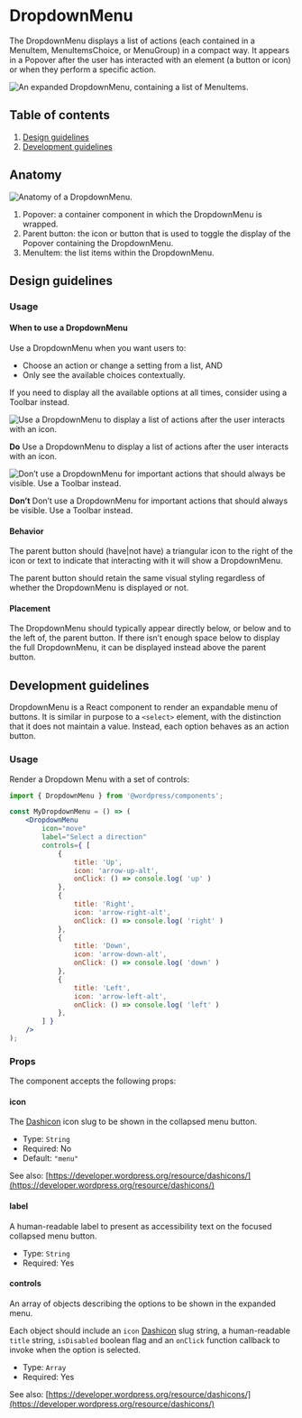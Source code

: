 # DropdownMenu

The DropdownMenu displays a list of actions (each contained in a MenuItem, MenuItemsChoice, or MenuGroup) in a compact way. It appears in a Popover after the user has interacted with an element (a button or icon) or when they perform a specific action. 

![An expanded DropdownMenu, containing a list of MenuItems.](https://wordpress.org/gutenberg/files/2019/01/DropdownMenuExample.png)

## Table of contents

1. [Design guidelines](#design-guidelines)
2. [Development guidelines](#development-guidelines)

## Anatomy

![Anatomy of a DropdownMenu.](https://wordpress.org/gutenberg/files/2019/01/DropdownMenuAnatomy.png)

1. Popover: a container component in which the DropdownMenu is wrapped.
2. Parent button: the icon or button that is used to toggle the display of the Popover containing the DropdownMenu.
3. MenuItem: the list items within the DropdownMenu.

## Design guidelines

### Usage

#### When to use a DropdownMenu

Use a DropdownMenu when you want users to:

- Choose an action or change a setting from a list, AND
- Only see the available choices contextually.

If you need to display all the available options at all times, consider using a Toolbar instead.

![Use a DropdownMenu to display a list of actions after the user interacts with an icon.](https://wordpress.org/gutenberg/files/2019/01/DropdownMenuDo.png)

**Do**
Use a DropdownMenu to display a list of actions after the user interacts with an icon.

![Don’t use a DropdownMenu for important actions that should always be visible. Use a Toolbar instead.](https://wordpress.org/gutenberg/files/2019/01/DropdownMenuDont.png)

**Don’t**
Don’t use a DropdownMenu for important actions that should always be visible. Use a Toolbar instead.

#### Behavior

The parent button should (have|not have) a triangular icon to the right of the icon or text to indicate that interacting with it will show a DropdownMenu. 

The parent button should retain the same visual styling regardless of whether the DropdownMenu is displayed or not.

#### Placement

The DropdownMenu should typically appear directly below, or below and to the left of, the parent button. If there isn’t enough space below to display the full DropdownMenu, it can be displayed instead above the parent button.

## Development guidelines

DropdownMenu is a React component to render an expandable menu of buttons. It is similar in purpose to a `<select>` element, with the distinction that it does not maintain a value. Instead, each option behaves as an action button.

### Usage

Render a Dropdown Menu with a set of controls:

```jsx
import { DropdownMenu } from '@wordpress/components';

const MyDropdownMenu = () => (
	<DropdownMenu
		icon="move"
		label="Select a direction"
		controls={ [
			{
				title: 'Up',
				icon: 'arrow-up-alt',
				onClick: () => console.log( 'up' )
			},
			{
				title: 'Right',
				icon: 'arrow-right-alt',
				onClick: () => console.log( 'right' )
			},
			{
				title: 'Down',
				icon: 'arrow-down-alt',
				onClick: () => console.log( 'down' )
			},
			{
				title: 'Left',
				icon: 'arrow-left-alt',
				onClick: () => console.log( 'left' )
			},
		] }
	/>
);
```

### Props

The component accepts the following props:

#### icon

The [Dashicon](https://developer.wordpress.org/resource/dashicons/) icon slug to be shown in the collapsed menu button.

- Type: `String`
- Required: No
- Default: `"menu"`

See also: [https://developer.wordpress.org/resource/dashicons/](https://developer.wordpress.org/resource/dashicons/)

#### label

A human-readable label to present as accessibility text on the focused collapsed menu button.

- Type: `String`
- Required: Yes

#### controls

An array of objects describing the options to be shown in the expanded menu.

Each object should include an `icon` [Dashicon](https://developer.wordpress.org/resource/dashicons/) slug string, a human-readable `title` string, `isDisabled` boolean flag and an `onClick` function callback to invoke when the option is selected.

- Type: `Array`
- Required: Yes

See also: [https://developer.wordpress.org/resource/dashicons/](https://developer.wordpress.org/resource/dashicons/)
